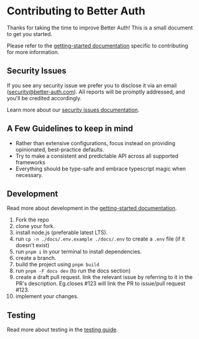 # Contributing to Better Auth

Thanks for taking the time to improve Better Auth! This is a small document to get you started.

Please refer to the [getting-started documentation](https://better-auth.com/docs/contribute/getting-started) specific to contributing for more information.

## Security Issues

If you see any security issue we prefer you to disclose it via an email (security@better-auth.com). All reports will be promptly addressed, and you'll be credited accordingly.

Learn more about our [security issues documentation](https://better-auth.com/docs/contribute/security-issues).

## A Few Guidelines to keep in mind

- Rather than extensive configurations, focus instead on providing opinionated, best-practice defaults.
- Try to make a consistent and predictable API across all supported frameworks
- Everything should be type-safe and embrace typescript magic when necessary.

## Development

Read more about development in the [getting-started documentation](https://better-auth.com/docs/contribute/getting-started#development-setup).

1. Fork the repo
2. clone your fork.
3. install node.js (preferable latest LTS).
4. run `cp -n ./docs/.env.example ./docs/.env` to create a `.env` file (if it doesn't exist)
5. run `pnpm i` in your terminal to install dependencies.
6. create a branch.
7. build the project using `pnpm build`
8. run `pnpm -F docs dev` (to run the docs section)
9. create a draft pull request. link the relevant issue by referring to it in the PR's description. Eg.closes #123 will link the PR to issue/pull request #123.
10. implement your changes.

## Testing

Read more about testing in the [testing guide](https://better-auth.com/docs/contribute/testing).